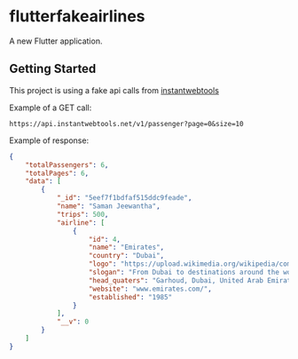 # flutterfakeairlines

A new Flutter application.

## Getting Started

This project is using a fake api calls from 
[instantwebtools](https://www.instantwebtools.net/fake-rest-api)

Example of a GET call:

```
https://api.instantwebtools.net/v1/passenger?page=0&size=10
```

Example of response:

```json
{
    "totalPassengers": 6,
    "totalPages": 6,
    "data": [
        {
            "_id": "5eef7f1bdfaf515ddc9feade",
            "name": "Saman Jeewantha",
            "trips": 500,
            "airline": [
                {
                    "id": 4,
                    "name": "Emirates",
                    "country": "Dubai",
                    "logo": "https://upload.wikimedia.org/wikipedia/commons/thumb/d/d0/Emirates_logo.svg/150px-Emirates_logo.svg.png",
                    "slogan": "From Dubai to destinations around the world.",
                    "head_quaters": "Garhoud, Dubai, United Arab Emirates",
                    "website": "www.emirates.com/",
                    "established": "1985"
                }
            ],
            "__v": 0
        }
    ]
}
```